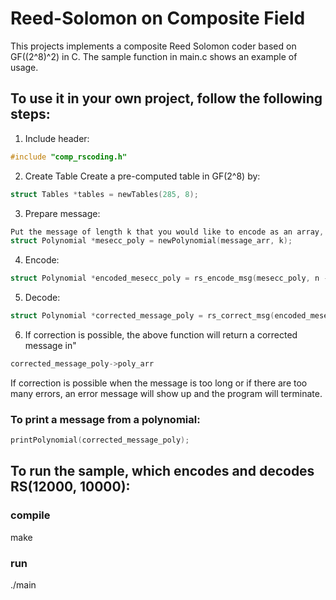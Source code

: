 # Reed-Solomon on Composite Field
This projects implements a composite Reed Solomon coder based on GF((2^8)^2) in C.
The sample function in main.c shows an example of usage.

## To use it in your own project, follow the following steps:

1. Include header:
```c
#include "comp_rscoding.h"
```

2. Create Table
Create a pre-computed table in GF(2^8) by:
```c
struct Tables *tables = newTables(285, 8);
```

3. Prepare message:
```c
Put the message of length k that you would like to encode as an array, and create a message polynomial by:
struct Polynomial *mesecc_poly = newPolynomial(message_arr, k);
```

4. Encode:
```c
struct Polynomial *encoded_mesecc_poly = rs_encode_msg(mesecc_poly, n - k, tables);
```

5. Decode:
```c
struct Polynomial *corrected_message_poly = rs_correct_msg(encoded_mesecc_poly, n - k, tables, 16);
```

6. If correction is possible, the above function will return a corrected message in"
```c
corrected_message_poly->poly_arr
```
If correction is possible when the message is too long or if there are too many errors, an error message will show up and the program will terminate.

### To print a message from a polynomial:
```c
printPolynomial(corrected_message_poly);
```

## To run the sample, which encodes and decodes RS(12000, 10000):
### compile
make

### run
./main
